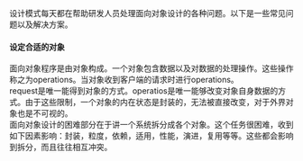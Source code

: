 设计模式每天都在帮助研发人员处理面向对象设计的各种问题。以下是一些常见问题以及解决方案。  
#### 设定合适的对象  
面向对象程序是由对象构成。一个对象包含数据以及对数据的处理操作。这些操作称之为operations。当对象收到客户端的请求时进行operations。  
request是唯一能得到对象的方式。operatios是唯一能够改变对象自身数据的方式。由于这些限制，一个对象的内在状态是封装的，无法被直接改变，对于外界对象也是不可视的。  
面向对象设计的困难部分在于讲一个系统拆分成各个对象。这个任务很困难，收到如下因素影响：封装，粒度，依赖，适用，性能，演进，复用等等。这些都会影响到拆分，而且往往相互冲突。  
